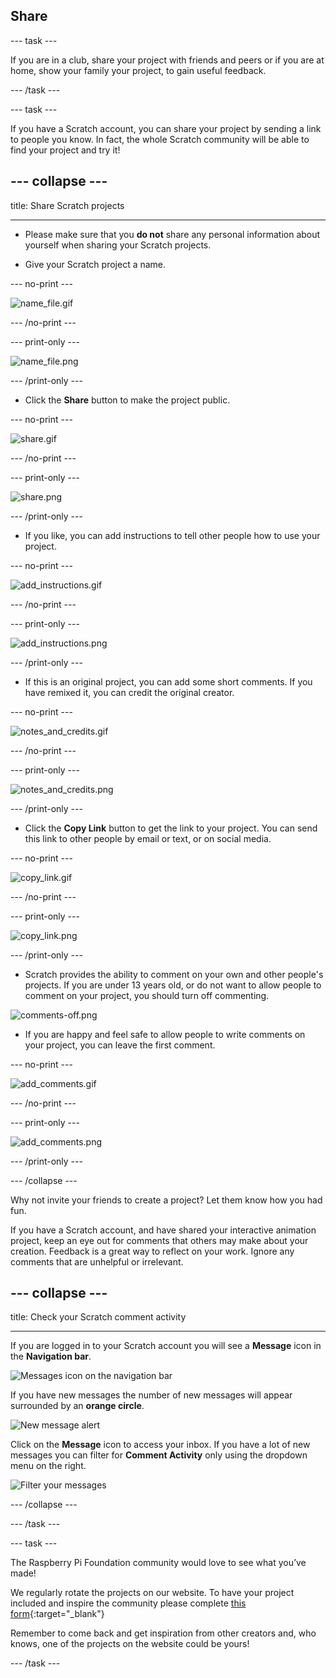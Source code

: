 ## Share

--- task ---

If you are in a club, share your project with friends and peers or if you are at home, show your family your project, to gain useful feedback.

--- /task ---

--- task ---

If you have a Scratch account, you can share your project by sending a link to people you know. In fact, the whole Scratch community will be able to find your project and try it! 

--- collapse ---
---

title: Share Scratch projects

---

- Please make sure that you **do not** share any personal information about yourself when sharing your Scratch projects.

- Give your Scratch project a name.

--- no-print ---

![name_file.gif](images/name_file.gif)

--- /no-print ---

--- print-only ---

![name_file.png](images/name_file.png)

--- /print-only ---

- Click the **Share** button to make the project public.

--- no-print ---

![share.gif](images/share.gif)

--- /no-print ---

--- print-only ---

![share.png](images/share.png)

--- /print-only ---

- If you like, you can add instructions to tell other people how to use your project.

--- no-print ---

![add_instructions.gif](images/add_instructions.gif)

--- /no-print ---

--- print-only ---

![add_instructions.png](images/add_instructions.png)

--- /print-only ---

- If this is an original project, you can add some short comments. If you have remixed it, you can credit the original creator.

--- no-print ---

![notes_and_credits.gif](images/notes_and_credits.gif)

--- /no-print ---

--- print-only ---

![notes_and_credits.png](images/notes_and_credits.png)

--- /print-only ---

- Click the **Copy Link** button to get the link to your project. You can send this link to other people by email or text, or on social media.

--- no-print ---

![copy_link.gif](images/copy_link.gif)

--- /no-print ---

--- print-only ---

![copy_link.png](images/copy_link.png)

--- /print-only ---

- Scratch provides the ability to comment on your own and other people's projects. If you are under 13 years old, or do not want to allow people to comment on your project, you should turn off commenting.

![comments-off.png](images/comments-off.png)

- If you are happy and feel safe to allow people to write comments on your project, you can leave the first comment.

--- no-print ---

![add_comments.gif](images/add_comments.gif)

--- /no-print ---

--- print-only ---

![add_comments.png](images/add_comments.png)

--- /print-only ---

--- /collapse ---

Why not invite your friends to create a project? Let them know how you had fun.

If you have a Scratch account, and have shared your interactive animation project, keep an eye out for comments that others may make about your creation. Feedback is a great way to reflect on your work. Ignore any comments that are unhelpful or irrelevant.

--- collapse ---
---

title: Check your Scratch comment activity

---

If you are logged in to your Scratch account you will see a **Message** icon in the **Navigation bar**.

![Messages icon on the navigation bar](images/message-icon.png)

If you have new messages the number of new messages will appear surrounded by an **orange circle**.

![New message alert](images/new-message.png)

Click on the **Message** icon to access your inbox. If you have a lot of new messages you can filter for **Comment Activity** only using the dropdown menu on the right.

![Filter your messages](images/filter-messages.png)

--- /collapse ---

--- /task ---

--- task ---

The Raspberry Pi Foundation community would love to see what you’ve made!

We regularly rotate the projects on our website. To have your project included and inspire the community please complete [this form](https://www.tfaforms.com/4866927){:target="_blank"}  

Remember to come back and get inspiration from other creators and, who knows, one of the projects on the website could be yours!

--- /task ---
